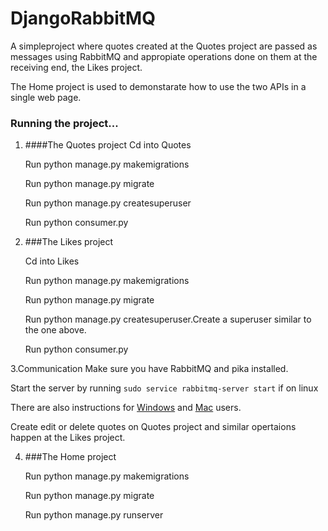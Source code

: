 # DjangoRabbitMQ
A simpleproject where quotes created at the Quotes project are passed as messages using RabbitMQ and appropiate operations done on them at the receiving end, the Likes project.

The Home project is used to demonstarate how to use the two APIs in a single web page.

### Running the project...
1. ####The Quotes project
   Cd into Quotes
   
   Run python manage.py makemigrations
   
   Run python manage.py migrate
   
   Run python manage.py createsuperuser
   
   Run python consumer.py
   
  
2. ###The Likes project

    Cd into Likes
   
   Run python manage.py makemigrations
   
   Run python manage.py migrate
   
   Run python manage.py createsuperuser.Create a superuser similar to the one above. 
   
   Run python consumer.py
   
3.Communication
  Make sure you have RabbitMQ and pika installed.
  
  Start the server by running `sudo service rabbitmq-server start` if on linux
  
  There are also instructions for [Windows](https://www.rabbitmq.com/install-windows-manual.html) and [Mac](https://www.rabbitmq.com/install-homebrew.html) users.
  
  Create edit or delete quotes on Quotes project and similar opertaions happen at the Likes project.
  
  
   
 4. ###The Home project

     Run python manage.py makemigrations
   
     Run python manage.py migrate
     
     Run python manage.py runserver

